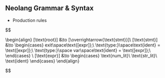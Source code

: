 ## Neolang Grammar & Syntax

- Production rules

$$

\begin{align}
[\text{root}] &\to [\overrightarrow{\text{stmt}}]\\
[\text{stmt}] &\to \begin{cases}
    exit\space\text{[expr]};\\
    \text{type:}\space\text{ident} = \text{[expr]};\\
    \text{type:}\space var\space\text{ident} = \text{[expr]};\\
\end{cases} \\
[\text{expr}] &\to \begin{cases}
    \text{num\_lit}\\
    \text{str\_lit}\\
    \text{ident}
\end{cases}
\end{align}

$$
